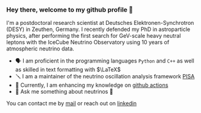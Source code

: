 ### Hey there, welcome to my github profile 🌠

I'm a postdoctoral research scientist at Deutsches Elektronen-Synchrotron (DESY) in Zeuthen, Germany. I recently defended my PhD in astroparticle physics, after performing the first search for GeV-scale heavy neutral leptons with the IceCube Neutrino Observatory using 10 years of atmospheric neutrino data.

* 🗣️ I am proficient in the programming languages $\texttt{Python}$ and $\texttt{C++}$ as well as skilled in text formatting with $\LaTeX$
* 🪛 I am a maintainer of the neutrino oscillation analysis framework [PISA](https://github.com/icecube/pisa)
* 🌱 Currently, I am enhancing my knowledge on [github actions](https://docs.github.com/en/actions)
* 💬 Ask me something about neutrinos 👻

You can contact me by [mail](mailto:leander.fischer@outlook.com) or reach out on [linkedin](https://www.linkedin.com/in/leander-fischer-9385ab70/)
